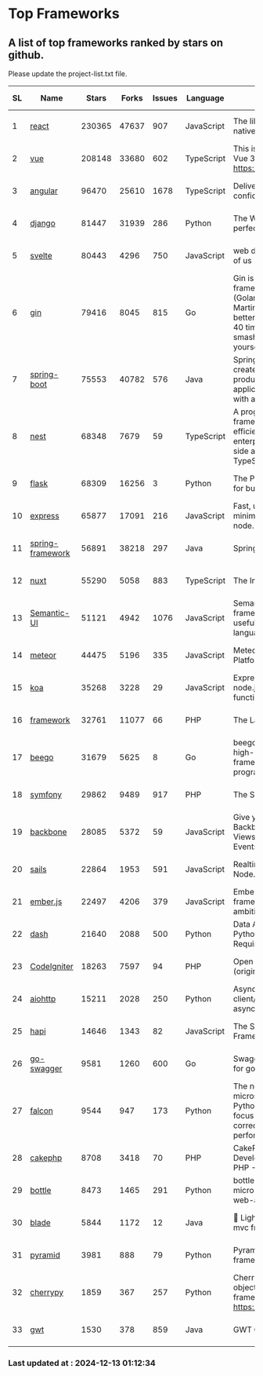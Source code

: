 # Top Frameworks
## A list of top frameworks ranked by stars on github.  
Please update the project-list.txt file.

| SL| Name  | Stars| Forks| Issues | Language | Description | Last Commit |
| --| ------| -----| ---- | ------ | -------- | ----------- | ----------- |
| 1 | [react](https://github.com/facebook/react) | 230365 | 47637 | 907 | JavaScript | The library for web and native user interfaces. | 2024-12-12 20:26:03 |
| 2 | [vue](https://github.com/vuejs/vue) | 208148 | 33680 | 602 | TypeScript | This is the repo for Vue 2. For Vue 3, go to https://github.com/vuejs/core | 2024-10-10 07:24:14 |
| 3 | [angular](https://github.com/angular/angular) | 96470 | 25610 | 1678 | TypeScript | Deliver web apps with confidence 🚀 | 2024-12-13 00:20:20 |
| 4 | [django](https://github.com/django/django) | 81447 | 31939 | 286 | Python | The Web framework for perfectionists with deadlines. | 2024-12-11 19:47:18 |
| 5 | [svelte](https://github.com/sveltejs/svelte) | 80443 | 4296 | 750 | JavaScript | web development for the rest of us | 2024-12-12 22:55:07 |
| 6 | [gin](https://github.com/gin-gonic/gin) | 79416 | 8045 | 815 | Go | Gin is a HTTP web framework written in Go (Golang). It features a Martini-like API with much better performance -- up to 40 times faster. If you need smashing performance, get yourself some Gin. | 2024-11-15 15:54:06 |
| 7 | [spring-boot](https://github.com/spring-projects/spring-boot) | 75553 | 40782 | 576 | Java | Spring Boot helps you to create Spring-powered, production-grade applications and services with absolute minimum fuss. | 2024-12-12 23:26:59 |
| 8 | [nest](https://github.com/nestjs/nest) | 68348 | 7679 | 59 | TypeScript | A progressive Node.js framework for building efficient, scalable, and enterprise-grade server-side applications with TypeScript/JavaScript 🚀 | 2024-12-12 09:49:56 |
| 9 | [flask](https://github.com/pallets/flask) | 68309 | 16256 | 3 | Python | The Python micro framework for building web applications. | 2024-11-24 01:54:29 |
| 10 | [express](https://github.com/expressjs/express) | 65877 | 17091 | 216 | JavaScript | Fast, unopinionated, minimalist web framework for node. | 2024-11-27 20:22:22 |
| 11 | [spring-framework](https://github.com/spring-projects/spring-framework) | 56891 | 38218 | 297 | Java | Spring Framework | 2024-12-12 21:16:24 |
| 12 | [nuxt](https://github.com/nuxt/nuxt) | 55290 | 5058 | 883 | TypeScript | The Intuitive Vue Framework. | 2024-12-12 13:05:43 |
| 13 | [Semantic-UI](https://github.com/Semantic-Org/Semantic-UI) | 51121 | 4942 | 1076 | JavaScript | Semantic is a UI component framework based around useful principles from natural language. | 2024-11-27 21:01:47 |
| 14 | [meteor](https://github.com/meteor/meteor) | 44475 | 5196 | 335 | JavaScript | Meteor, the JavaScript App Platform | 2024-12-09 14:33:50 |
| 15 | [koa](https://github.com/koajs/koa) | 35268 | 3228 | 29 | JavaScript | Expressive middleware for node.js using ES2017 async functions | 2024-11-04 05:08:13 |
| 16 | [framework](https://github.com/laravel/framework) | 32761 | 11077 | 66 | PHP | The Laravel Framework. | 2024-12-12 23:42:00 |
| 17 | [beego](https://github.com/beego/beego) | 31679 | 5625 | 8 | Go | beego is an open-source, high-performance web framework for the Go programming language. | 2024-12-08 14:30:41 |
| 18 | [symfony](https://github.com/symfony/symfony) | 29862 | 9489 | 917 | PHP | The Symfony PHP framework | 2024-12-12 15:16:01 |
| 19 | [backbone](https://github.com/jashkenas/backbone) | 28085 | 5372 | 59 | JavaScript | Give your JS App some Backbone with Models, Views, Collections, and Events | 2024-09-02 12:55:04 |
| 20 | [sails](https://github.com/balderdashy/sails) | 22864 | 1953 | 591 | JavaScript | Realtime MVC Framework for Node.js | 2024-12-06 23:47:23 |
| 21 | [ember.js](https://github.com/emberjs/ember.js) | 22497 | 4206 | 379 | JavaScript | Ember.js - A JavaScript framework for creating ambitious web applications | 2024-12-12 18:37:07 |
| 22 | [dash](https://github.com/plotly/dash) | 21640 | 2088 | 500 | Python | Data Apps & Dashboards for Python. No JavaScript Required. | 2024-12-11 17:57:01 |
| 23 | [CodeIgniter](https://github.com/bcit-ci/CodeIgniter) | 18263 | 7597 | 94 | PHP | Open Source PHP Framework (originally from EllisLab) | 2024-03-20 03:51:42 |
| 24 | [aiohttp](https://github.com/aio-libs/aiohttp) | 15211 | 2028 | 250 | Python | Asynchronous HTTP client/server framework for asyncio and Python | 2024-12-12 15:12:18 |
| 25 | [hapi](https://github.com/hapijs/hapi) | 14646 | 1343 | 82 | JavaScript | The Simple, Secure Framework Developers Trust | 2024-10-24 22:10:55 |
| 26 | [go-swagger](https://github.com/go-swagger/go-swagger) | 9581 | 1260 | 600 | Go | Swagger 2.0 implementation for go | 2024-11-07 04:05:23 |
| 27 | [falcon](https://github.com/falconry/falcon) | 9544 | 947 | 173 | Python | The no-magic web API and microservices framework for Python developers, with a focus on reliability, correctness, and performance at scale. | 2024-12-08 21:12:29 |
| 28 | [cakephp](https://github.com/cakephp/cakephp) | 8708 | 3418 | 70 | PHP | CakePHP: The Rapid Development Framework for PHP - Official Repository | 2024-12-12 16:40:56 |
| 29 | [bottle](https://github.com/bottlepy/bottle) | 8473 | 1465 | 291 | Python | bottle.py is a fast and simple micro-framework for python web-applications. | 2024-12-06 16:42:00 |
| 30 | [blade](https://github.com/lets-blade/blade) | 5844 | 1172 | 12 | Java | :rocket: Lightning fast and elegant mvc framework for Java8 | 2024-12-03 02:45:13 |
| 31 | [pyramid](https://github.com/Pylons/pyramid) | 3981 | 888 | 79 | Python | Pyramid - A Python web framework | 2024-06-10 16:09:42 |
| 32 | [cherrypy](https://github.com/cherrypy/cherrypy) | 1859 | 367 | 257 | Python | CherryPy is a pythonic, object-oriented HTTP framework.      https://cherrypy.dev | 2024-10-31 00:00:39 |
| 33 | [gwt](https://github.com/gwtproject/gwt) | 1530 | 378 | 859 | Java | GWT Open Source Project | 2024-11-07 15:22:31 |

### Last updated at : 2024-12-13 01:12:34
